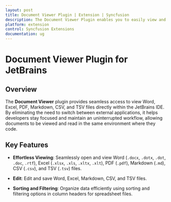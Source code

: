 ```yaml
---
layout: post
title: Document Viewer Plugin | Extension | Syncfusion
description: The Document Viewer Plugin enables you to easily view and manage your documents within JetBrains using our intuitive features.
platform: extension
control: Syncfusion Extensions
documentation: ug
---
```


# Document Viewer Plugin for JetBrains

## Overview

The **Document Viewer** plugin provides seamless access to view Word, Excel, PDF, Markdown, CSV, and TSV files directly within the JetBrains IDE. By eliminating the need to switch between external applications, it helps developers stay focused and maintain an uninterrupted workflow, allowing documents to be viewed and read in the same environment where they code.

## Key Features

- **Effortless Viewing**: Seamlessly open and view Word (`.docx`, `.dotx`, `.dot`, `.doc`, `.rtf`), Excel (`.xlsx`, `.xls`, `.xltx`, `.xlt`), PDF (`.pdf`), Markdown (`.md`), CSV (`.csv`), and TSV (`.tsv`) files.

- **Edit**: Edit and save Word, Excel, Markdown, CSV, and TSV files.

- **Sorting and Filtering**: Organize data efficiently using sorting and filtering options in column headers for spreadsheet files.
